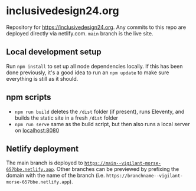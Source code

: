 # inclusivedesign24.org

Repository for https://inclusivedesign24.org. Any commits to this repo are deployed directly via netlify.com. `main` branch is the live site.

## Local development setup

Run `npm install` to set up all node dependencies locally. If this has been done previously, it's a good idea to run an `npm update` to make sure everything is still as it should.

## npm scripts

* `npm run build` deletes the `/dist` folder (if present), runs Eleventy, and builds the static site in a fresh `/dist` folder
* `npm run serve` same as the build script, but then also runs a local server on [localhost:8080](http://localhost:8080)

## Netlify deployment

The main branch is deployed to [`https://main--vigilant-morse-657bbe.netlify.app`](https://main--vigilant-morse-657bbe.netlify.app). Other branches can be previewed by prefixing the domain with the name of the branch (i.e. `https://branchname--vigilant-morse-657bbe.netlify.app`).

